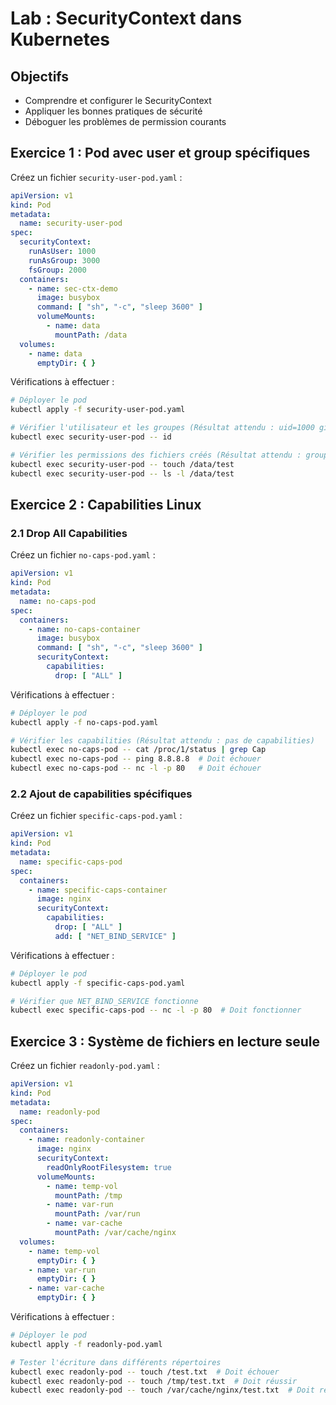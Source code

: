 # Lab : SecurityContext dans Kubernetes

## Objectifs

- Comprendre et configurer le SecurityContext
- Appliquer les bonnes pratiques de sécurité
- Déboguer les problèmes de permission courants

## Exercice 1 : Pod avec user et group spécifiques

Créez un fichier `security-user-pod.yaml` :

```yaml
apiVersion: v1
kind: Pod
metadata:
  name: security-user-pod
spec:
  securityContext:
    runAsUser: 1000
    runAsGroup: 3000
    fsGroup: 2000
  containers:
    - name: sec-ctx-demo
      image: busybox
      command: [ "sh", "-c", "sleep 3600" ]
      volumeMounts:
        - name: data
          mountPath: /data
  volumes:
    - name: data
      emptyDir: { }
```

Vérifications à effectuer :

```bash
# Déployer le pod
kubectl apply -f security-user-pod.yaml

# Vérifier l'utilisateur et les groupes (Résultat attendu : uid=1000 gid=3000 groups=2000)
kubectl exec security-user-pod -- id

# Vérifier les permissions des fichiers créés (Résultat attendu : groupe=2000)
kubectl exec security-user-pod -- touch /data/test
kubectl exec security-user-pod -- ls -l /data/test
```

## Exercice 2 : Capabilities Linux

### 2.1 Drop All Capabilities

Créez un fichier `no-caps-pod.yaml` :

```yaml
apiVersion: v1
kind: Pod
metadata:
  name: no-caps-pod
spec:
  containers:
    - name: no-caps-container
      image: busybox
      command: [ "sh", "-c", "sleep 3600" ]
      securityContext:
        capabilities:
          drop: [ "ALL" ]
```

Vérifications à effectuer :

```bash
# Déployer le pod
kubectl apply -f no-caps-pod.yaml

# Vérifier les capabilities (Résultat attendu : pas de capabilities)
kubectl exec no-caps-pod -- cat /proc/1/status | grep Cap
kubectl exec no-caps-pod -- ping 8.8.8.8  # Doit échouer
kubectl exec no-caps-pod -- nc -l -p 80   # Doit échouer
```

### 2.2 Ajout de capabilities spécifiques

Créez un fichier `specific-caps-pod.yaml` :

```yaml
apiVersion: v1
kind: Pod
metadata:
  name: specific-caps-pod
spec:
  containers:
    - name: specific-caps-container
      image: nginx
      securityContext:
        capabilities:
          drop: [ "ALL" ]
          add: [ "NET_BIND_SERVICE" ]
```

Vérifications à effectuer :

```bash
# Déployer le pod
kubectl apply -f specific-caps-pod.yaml

# Vérifier que NET_BIND_SERVICE fonctionne
kubectl exec specific-caps-pod -- nc -l -p 80  # Doit fonctionner
```

## Exercice 3 : Système de fichiers en lecture seule

Créez un fichier `readonly-pod.yaml` :

```yaml
apiVersion: v1
kind: Pod
metadata:
  name: readonly-pod
spec:
  containers:
    - name: readonly-container
      image: nginx
      securityContext:
        readOnlyRootFilesystem: true
      volumeMounts:
        - name: temp-vol
          mountPath: /tmp
        - name: var-run
          mountPath: /var/run
        - name: var-cache
          mountPath: /var/cache/nginx
  volumes:
    - name: temp-vol
      emptyDir: { }
    - name: var-run
      emptyDir: { }
    - name: var-cache
      emptyDir: { }
```

Vérifications à effectuer :

```bash
# Déployer le pod
kubectl apply -f readonly-pod.yaml

# Tester l'écriture dans différents répertoires
kubectl exec readonly-pod -- touch /test.txt  # Doit échouer
kubectl exec readonly-pod -- touch /tmp/test.txt  # Doit réussir
kubectl exec readonly-pod -- touch /var/cache/nginx/test.txt  # Doit réussir
```
